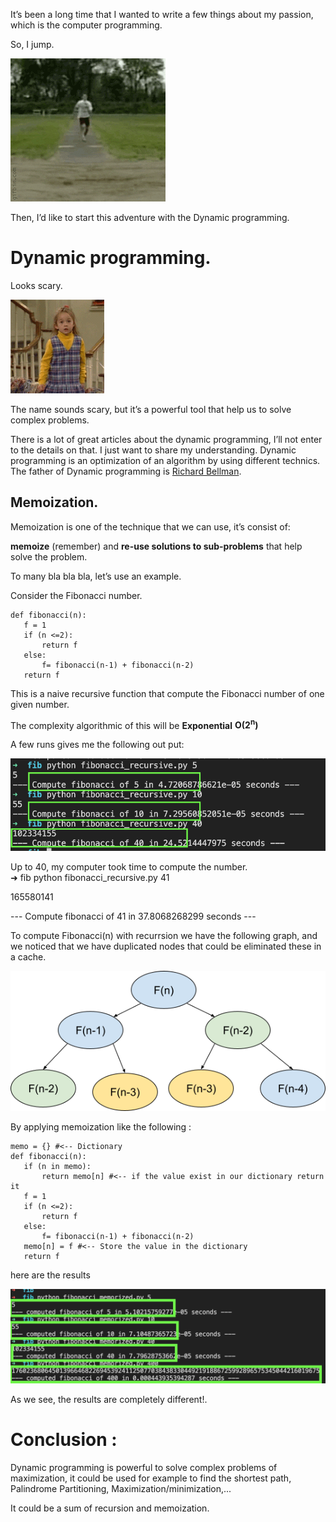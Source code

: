 
It’s been a long time that I wanted to write a few things about my passion, which is the computer programming.

So, I jump.


![alt_text](images/image1.gif "image_tooltip")


Then, I’d like to start this adventure with the Dynamic programming.

<h1>Dynamic programming.</h1>


Looks scary. 



![alt_text](images/image3.gif "image_tooltip")


The name sounds scary, but it’s a powerful tool that help us to solve complex problems.

 

There is a lot of great articles about the dynamic programming, I’ll not enter to the details on that. I just want to share my understanding. Dynamic programming is an optimization of an algorithm by using different technics. The father of Dynamic programming is [Richard Bellman](https://en.wikipedia.org/wiki/Richard_Bellman).

<h2>Memoization.</h2>


Memoization is one of the technique that we can use, it’s consist of:

 **memoize** (remember) and **re-use **solutions to** sub-problems** that help solve the problem.

To many bla bla bla, let’s use an example.

Consider the Fibonacci number.


```
def fibonacci(n):
   f = 1
   if (n <=2):
       return f
   else:
       f= fibonacci(n-1) + fibonacci(n-2)
   return f
```


This is a naive recursive function that compute the Fibonacci number of one given number.

The complexity algorithmic of this will be **Exponential** **O(2<sup>n</sup>)**

A few runs gives me the following out put:


![alt_text](images/image4.png "image_tooltip")


Up to 40, my computer took time to compute the number. \
➜  fib python fibonacci_recursive.py 41

165580141

--- Compute fibonacci of 41 in 37.8068268299 seconds ---


To compute Fibonacci(n) with recurrsion we have the following graph, and we noticed that we have duplicated nodes that could be eliminated these in a cache.


![alt_text](images/image1.png "image_tooltip")


By applying memoization like the following :


```
memo = {} #<-- Dictionary 
def fibonacci(n):
   if (n in memo):
       return memo[n] #<-- if the value exist in our dictionary return it
   f = 1
   if (n <=2):
       return f
   else:
       f= fibonacci(n-1) + fibonacci(n-2)
   memo[n] = f #<-- Store the value in the dictionary
   return f
```


here are the results



![alt_text](images/image2.png "image_tooltip")


As we see, the results are completely different!.

<h1>Conclusion :</h1>


Dynamic programming is powerful to solve complex problems of maximization, it could be used for example to find the shortest path, Palindrome Partitioning, Maximization/minimization,...

It could be a sum of recursion and memoization.
